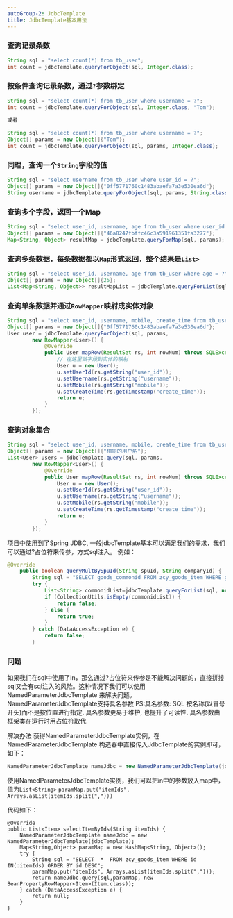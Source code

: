 ```yaml
---
autoGroup-2: JdbcTemplate
title: JdbcTemplate基本用法
---
```



### 查询记录条数

```java
String sql = "select count(*) from tb_user";
int count = jdbcTemplate.queryForObject(sql, Integer.class);
```

### 按条件查询记录条数，通过`?`参数绑定

```java
String sql = "select count(*) from tb_user where username = ?";
int count = jdbcTemplate.queryForObject(sql, Integer.class, "Tom");
   
或者
   
String sql = "select count(*) from tb_user where username = ?";
Object[] params = new Object[]{"Tom"};
int count = jdbcTemplate.queryForObject(sql, params, Integer.class);

```

###  同理，查询一个`String`字段的值

```java
String sql = "select username from tb_user where user_id = ?";
Object[] params = new Object[]{"0ff5771760c1483abaefa7a3e530ea6d"};
String username = jdbcTemplate.queryForObject(sql, params, String.class);

```

### 查询多个字段，返回一个Map
```java
String sql = "select user_id, username, age from tb_user where user_id = ?";
Object[] params = new Object[]{"46a8247fbffc46c3a591961351fa3277"};
Map<String, Object> resultMap = jdbcTemplate.queryForMap(sql, params);

```

### 查询多条数据，每条数据都以`Map`形式返回，整个结果是`List>`

```java
String sql = "select user_id, username, age from tb_user where age = ?";
Object[] params = new Object[]{25};
List<Map<String, Object>> resultMapList = jdbcTemplate.queryForList(sql, params);

```

### 查询单条数据并通过`RowMapper`映射成实体对象

```java
String sql = "select user_id, username, mobile, create_time from tb_user where user_id = ?";
Object[] params = new Object[]{"0ff5771760c1483abaefa7a3e530ea6d"};
User user = jdbcTemplate.queryForObject(sql, params,
        new RowMapper<User>() {
            @Override
            public User mapRow(ResultSet rs, int rowNum) throws SQLException {
                // 在这里做字段到实体的映射
                User u = new User();
                u.setUserId(rs.getString("user_id"));
                u.setUsername(rs.getString("username"));
                u.setMobile(rs.getString("mobile"));
                u.setCreateTime(rs.getTimestamp("create_time"));
                return u;
            }
        });

```

### 查询对象集合

```java
String sql = "select user_id, username, mobile, create_time from tb_user where username = ?";
Object[] params = new Object[]{"相同的用户名"};
List<User> users = jdbcTemplate.query(sql, params,
        new RowMapper<User>() {
            @Override
            public User mapRow(ResultSet rs, int rowNum) throws SQLException {
                User u = new User();
                u.setUserId(rs.getString("user_id"));
                u.setUsername(rs.getString("username"));
                u.setMobile(rs.getString("mobile"));
                u.setCreateTime(rs.getTimestamp("create_time"));
                return u;
            }
        });

```



项目中使用到了Spring JDBC, 一般jdbcTemplate基本可以满足我们的需求，我们可以通过?占位符来传参，方式sql注入。
例如：

```java
@Override
	public boolean queryMultBySpuId(String spuId, String companyId) {
		String sql = "SELECT goods_commonid FROM zcy_goods_item WHERE goods_commonid=? AND company_id=? ";
		try {
			List<String> commonidList=jdbcTemplate.queryForList(sql, new String[]{spuId, companyId},String.class);
			if (CollectionUtils.isEmpty(commonidList)) {
				return false;
			} else {
				return true;
			}
		} catch (DataAccessException e) {
			return false;
		} 
```

### 问题
如果我们在sql中使用了in，那么通过?占位符来传参是不能解决问题的，直接拼接sql又会有sql注入的风险。这种情况下我们可以使用NamedParameterJdbcTemplate 来解决问题。
NamedParameterJdbcTemplate支持具名参数
PS:具名参数: SQL 按名称(以冒号开头)而不是按位置进行指定. 具名参数更易于维护, 也提升了可读性. 具名参数由框架类在运行时用占位符取代

解决办法
获得NamedParameterJdbcTemplate实例，在NamedParameterJdbcTemplate 构造器中直接传入JdbcTemplate的实例即可，如下：

```java
NamedParameterJdbcTemplate nameJdbc = new NamedParameterJdbcTemplate(jdbcTemplate);
```

使用NamedParameterJdbcTemplate实例，我们可以把in中的参数放入map中，值为`List<String>`
`paramMap.put("itemIds", Arrays.asList(itemIds.split(",")))`

代码如下：

	@Override
	public List<Item> selectItemByIds(String itemIds) {
		NamedParameterJdbcTemplate nameJdbc = new NamedParameterJdbcTemplate(jdbcTemplate);
		Map<String,Object> paramMap = new HashMap<String, Object>();
		try {
			String sql = "SELECT  *  FROM zcy_goods_item WHERE id IN(:itemIds) ORDER BY id DESC";
			paramMap.put("itemIds", Arrays.asList(itemIds.split(",")));
			return nameJdbc.query(sql,paramMap, new BeanPropertyRowMapper<Item>(Item.class));
		} catch (DataAccessException e) {
			return null;
		}
	}
